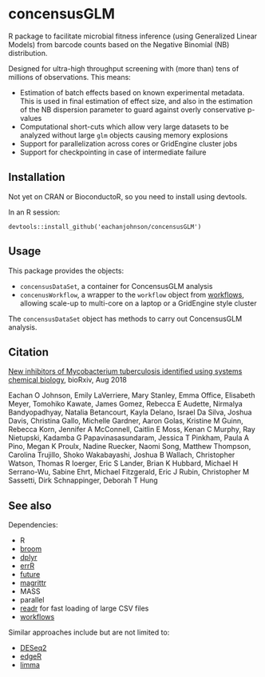 # concensusGLM

R package to facilitate microbial fitness inference (using Generalized Linear Models) from barcode counts based on the Negative Binomial (NB) distribution. 

Designed for ultra-high throughput screening with (more than) tens of millions of observations. This means:

- Estimation of batch effects based on known experimental metadata. This is used in final estimation of effect size, and also in the estimation of the NB dispersion parameter to guard against overly conservative p-values
- Computational short-cuts which allow very large datasets to be analyzed without large `glm` objects causing memory explosions
- Support for parallelization across cores or GridEngine cluster jobs
- Support for checkpointing in case of intermediate failure

## Installation

Not yet on CRAN or BioconductoR, so you need to install using devtools.

In an R session:

`devtools::install_github('eachanjohnson/concensusGLM')`

## Usage

This package provides the objects:

- `concensusDataSet`, a container for ConcensusGLM analysis
- `concenusWorkflow`, a wrapper to the `workflow` object from [workflows](https://github.com/eachanjohnson/workflows), allowing scale-up to multi-core on a laptop or a GridEngine style cluster

The `concensusDataSet` object has methods to carry out ConcensusGLM analysis.

## Citation

[New inhibitors of Mycobacterium tuberculosis identified using systems chemical biology](https://doi.org/10.1101/396440), bioRxiv, Aug 2018

Eachan O Johnson, Emily LaVerriere, Mary Stanley, Emma Office, Elisabeth Meyer, Tomohiko Kawate, James Gomez, Rebecca E Audette, Nirmalya Bandyopadhyay, Natalia Betancourt, Kayla Delano, Israel Da Silva, Joshua Davis, Christina Gallo, Michelle Gardner,  Aaron Golas,  Kristine M Guinn, Rebecca Korn, Jennifer A McConnell, Caitlin E Moss,  Kenan C Murphy, Ray Nietupski,  Kadamba G Papavinasasundaram, Jessica T Pinkham, Paula A Pino,  Megan K Proulx, Nadine Ruecker, Naomi Song, Matthew Thompson, Carolina Trujillo, Shoko Wakabayashi, Joshua B Wallach, Christopher Watson,  Thomas R Ioerger, Eric S Lander, Brian K Hubbard,  Michael H Serrano-Wu,  Sabine Ehrt, Michael Fitzgerald, Eric J Rubin,  Christopher M Sassetti,  Dirk Schnappinger,  Deborah T Hung

## See also

Dependencies:

- R
- [broom](https://github.com/hadley/broom)
- [dplyr](https://github.com/hadley/dplyr)
- [errR](https://github.com/eachanjohnson/errR)
- [future](https://github.com/HenrikBengtsson/future)
- [magrittr](https://github.com/hadley/magrittr)
- MASS
- parallel
- [readr](https://github.com/hadley/readr) for fast loading of large CSV files
- [workflows](https://github.com/eachanjohnson/workflows)

Similar approaches include but are not limited to:

- [DESeq2](https://github.com/mikelove/DESeq2)
- [edgeR]()
- [limma](https://github.com/mikelove/DESeq2)
